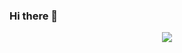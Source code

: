 ### Hi there 👻

<p align="center">
  <img src="https://github-readme-streak-stats.herokuapp.com/?user=brandontaylor156&theme=monokai&hide_border=false" />
</p>

